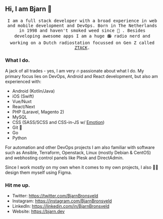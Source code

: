 ## Hi, I am Bjarn 👋
<p align="center">
<samp>I am a full stack developer with a broad experience in web and mobile development and DevOps. Born in The Netherlands in 1998 and haven't smoked weed since 🙌 . Besides developing awesome apps I am a huge 📻 radio nerd and working on a Dutch radiostation focussed on Gen Z called <a href="https://ztack.nl">ZTACK</a>.</samp>
</p>

### What I do.
A jack of all trades - yes, I am very 🔥 passionate about what I do. My primary focus lies on DevOps, Android and React development, but also am experienced with: 
- Android (Kotlin/Java)
- iOS (Swift)
- Vue/Nuxt
- React/Next
- PHP (Laravel, Magento 2)
- MySQL
- CSS (SASS/SCSS and CSS-in-JS w/ [Emotion](https://github.com/emotion-js/emotion))
- Git 🧐
- Go
- Python

For automation and other DevOps projects I am also familiar with software such as Ansible, Terraform, Openstack, Linux (mostly Debian & CentOS) and webhosting control panels like Plesk and DirectAdmin.

Since I work mostly on my own when it comes to my own projects, I also 👨‍🎨  design them myself using Figma.

### Hit me up.
- Twitter: https://twitter.com/BjarnBronsveld
- Instagram: https://instagram.com/BjarnBronsveld
- LinkedIn: https://linkedin.com/in/BjarnBronsveld
- Website: https://bjarn.dev
